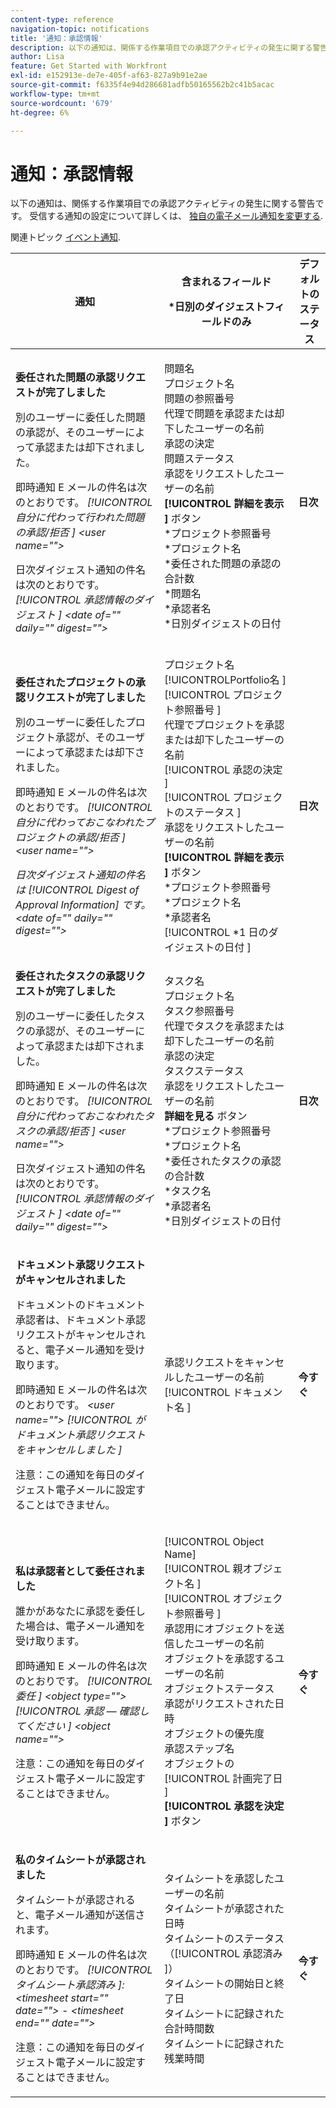 ```yaml
---
content-type: reference
navigation-topic: notifications
title: '通知：承認情報'
description: 以下の通知は、関係する作業項目での承認アクティビティの発生に関する警告です。 受信する通知の設定について詳しくは、「独自の電子メール通知を変更する」を参照してください。
author: Lisa
feature: Get Started with Workfront
exl-id: e152913e-de7e-405f-af63-827a9b91e2ae
source-git-commit: f6335f4e94d286681adfb50165562b2c41b5acac
workflow-type: tm+mt
source-wordcount: '679'
ht-degree: 6%

---
```


# 通知：承認情報

以下の通知は、関係する作業項目での承認アクティビティの発生に関する警告です。 受信する通知の設定について詳しくは、 [独自の電子メール通知を変更する](../../workfront-basics/using-notifications/activate-or-deactivate-your-own-event-notifications.md).

関連トピック [イベント通知](../../workfront-basics/using-notifications/event-notifications.md).

<table style="table-layout:auto"> 
 <col> 
 <col> 
 <col> 
 <thead> 
  <tr> 
   <th>通知</th> 
   <th> <p>含まれるフィールド </p> <p> *日別のダイジェストフィールドのみ</p> </th> 
   <th>デフォルトのステータス</th> 
  </tr> 
 </thead> 
 <tbody> 
  <tr> 
   <td> <p><strong>委任された問題の承認リクエストが完了しました</strong> </p> <p>別のユーザーに委任した問題の承認が、そのユーザーによって承認または却下されました。</p> <p>即時通知 E メールの件名は次のとおりです。 <em>[!UICONTROL 自分に代わって行われた問題の承認/拒否 ] &lt;user name=""&gt;</em></p> <p>日次ダイジェスト通知の件名は次のとおりです。<em> [!UICONTROL 承認情報のダイジェスト ] &lt;date of="" daily="" digest=""&gt;</em></p> </td> 
   <td> <p>問題名<br>プロジェクト名<br>問題の参照番号<br>代理で問題を承認または却下したユーザーの名前<br>承認の決定<br>問題ステータス<br>承認をリクエストしたユーザーの名前<br><strong>[!UICONTROL 詳細を表示 ]</strong> ボタン<br>*プロジェクト参照番号<br>*プロジェクト名<br>*委任された問題の承認の合計数<br>*問題名<br>*承認者名<br>*日別ダイジェストの日付<br><br></p> </td> 
   <td><strong>日次</strong> </td> 
  </tr> 
  <tr> 
   <td> <p><strong>委任されたプロジェクトの承認リクエストが完了しました</strong> </p> <p>別のユーザーに委任したプロジェクト承認が、そのユーザーによって承認または却下されました。</p> <p>即時通知 E メールの件名は次のとおりです。 <em>[!UICONTROL 自分に代わっておこなわれたプロジェクトの承認/拒否 ] &lt;user name=""&gt;</em></p> <p><em>日次ダイジェスト通知の件名は [!UICONTROL Digest of Approval Information] です。 &lt;date of="" daily="" digest=""&gt;</em> </p> </td> 
   <td> プロジェクト名<br>[!UICONTROLPortfolio名 ]<br>[!UICONTROL プロジェクト参照番号 ]<br>代理でプロジェクトを承認または却下したユーザーの名前<br>[!UICONTROL 承認の決定 ]<br>[!UICONTROL プロジェクトのステータス ]<br>承認をリクエストしたユーザーの名前<br><strong>[!UICONTROL 詳細を表示 ]</strong> ボタン<br>*プロジェクト参照番号<br>*プロジェクト名<br>*承認者名<br>[!UICONTROL *1 日のダイジェストの日付 ]<br></td> 
   <td><strong>日次</strong> </td> 
  </tr> 
  <tr> 
   <td> <p><strong>委任されたタスクの承認リクエストが完了しました</strong> </p> <p>別のユーザーに委任したタスクの承認が、そのユーザーによって承認または却下されました。</p> <p>即時通知 E メールの件名は次のとおりです。 <em>[!UICONTROL 自分に代わっておこなわれたタスクの承認/拒否 ] &lt;user name=""&gt;</em></p> <p>日次ダイジェスト通知の件名は次のとおりです。<em> [!UICONTROL 承認情報のダイジェスト ] &lt;date of="" daily="" digest=""&gt;</em></p> </td> 
   <td> タスク名<br>プロジェクト名<br>タスク参照番号<br>代理でタスクを承認または却下したユーザーの名前<br>承認の決定<br>タスクステータス<br>承認をリクエストしたユーザーの名前<br><strong>詳細を見る</strong> ボタン<br>*プロジェクト参照番号<br>*プロジェクト名<br>*委任されたタスクの承認の合計数<br>*タスク名<br>*承認者名<br>*日別ダイジェストの日付<br></td> 
   <td><strong>日次</strong> </td> 
  </tr> 
  <tr> 
   <td> <p><strong>ドキュメント承認リクエストがキャンセルされました</strong> </p> <p>ドキュメントのドキュメント承認者は、ドキュメント承認リクエストがキャンセルされると、電子メール通知を受け取ります。</p> <p>即時通知 E メールの件名は次のとおりです。 <em>&lt;user name=""&gt; [!UICONTROL がドキュメント承認リクエストをキャンセルしました ]</em></p> <p> <p>注意：この通知を毎日のダイジェスト電子メールに設定することはできません。</p> </p> </td> 
   <td> 承認リクエストをキャンセルしたユーザーの名前<br>[!UICONTROL ドキュメント名 ] </td> 
   <td><strong>今すぐ</strong> </td> 
  </tr> 
  <tr> 
   <td> <p><strong>私は承認者として委任されました</strong> </p> <p>誰かがあなたに承認を委任した場合は、電子メール通知を受け取ります。 </p> <p>即時通知 E メールの件名は次のとおりです。 <em>[!UICONTROL 委任 ] &lt;object type=""&gt; [!UICONTROL 承認 — 確認してください ] &lt;object name=""&gt;</em></p> <p> <p>注意：この通知を毎日のダイジェスト電子メールに設定することはできません。</p> </p> </td> 
   <td> <p>[!UICONTROL Object Name]<br>[!UICONTROL 親オブジェクト名 ]<br>[!UICONTROL オブジェクト参照番号 ]<br>承認用にオブジェクトを送信したユーザーの名前<br>オブジェクトを承認するユーザーの名前<br>オブジェクトステータス<br>承認がリクエストされた日時<br>オブジェクトの優先度<br>承認ステップ名<br>オブジェクトの [!UICONTROL 計画完了日 ]<br><strong>[!UICONTROL 承認を決定 ]</strong> ボタン</p> </td> 
   <td><strong>今すぐ</strong> </td> 
  </tr> 
  <tr> 
   <td> <p><strong>私のタイムシートが承認されました</strong> </p> <p>タイムシートが承認されると、電子メール通知が送信されます。</p> <p>即時通知 E メールの件名は次のとおりです。 <em>[!UICONTROL タイムシート承認済み ]: &lt;timesheet start="" date=""&gt; - &lt;timesheet end="" date=""&gt;</em></p> <p> <p>注意：この通知を毎日のダイジェスト電子メールに設定することはできません。</p> </p> </td> 
   <td> タイムシートを承認したユーザーの名前<br>タイムシートが承認された日時<br>タイムシートのステータス（[!UICONTROL 承認済み ]）<br>タイムシートの開始日と終了日<br>タイムシートに記録された合計時間数<br>タイムシートに記録された残業時間 </td> 
   <td><strong>今すぐ</strong> </td> 
  </tr> 
 </tbody> 
</table>
